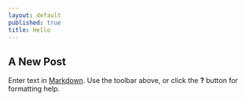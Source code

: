 ```yaml
---
layout: default
published: true
title: Hello
---
```


## A New Post

Enter text in [Markdown](http://daringfireball.net/projects/markdown/). Use the toolbar above, or click the **?** button for formatting help.
